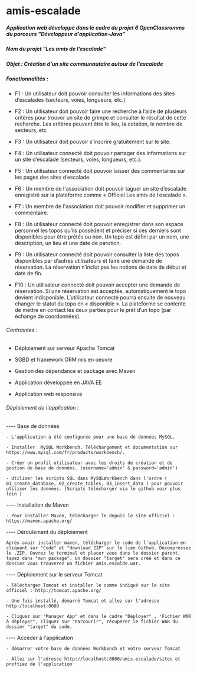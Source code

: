 # amis-escalade 

##### Application web développé dans le cadre du projet 6 OpenClassromms du parcours "Développeur d'application-Java"
##### Nom du projet "Les amis de l'escalade"

##### Objet : Création d'un site communautaire autour de l'escalade

##### Fonctionnalités :

* F1 : Un utilisateur doit pouvoir consulter les informations des sites
  d’escalades (secteurs, voies, longueurs, etc.).
  
* F2 : Un utilisateur doit pouvoir faire une recherche à l’aide de plusieurs
 critères pour trouver un site de grimpe et consulter le résultat de cette
 recherche. Les critères peuvent être le lieu, la cotation, le nombre de
 secteurs, etc
 
* F3 : Un utilisateur doit pouvoir s’inscrire gratuitement sur le site.

* F4 : Un utilisateur connecté doit pouvoir partager des informations sur un
  site d’escalade (secteurs, voies, longueurs, etc.).
  
* F5 : Un utilisateur connecté doit pouvoir laisser des commentaires sur les
  pages des sites d’escalade.
  
* F6 : Un membre de l'association doit pouvoir taguer un site d’escalade
  enregistré sur la plateforme comme « Officiel Les amis de l’escalade ».
  
* F7 : Un membre de l'association doit pouvoir modifier et supprimer un
  commentaire.
  
* F8 : Un utilisateur connecté doit pouvoir enregistrer dans son espace
personnel les topos qu’ils possèdent et préciser si ces derniers sont
disponibles pour être prêtés ou non.
Un topo est défini par un nom, une description, un lieu et une date de
parution.

* F9 : Un utilisateur connecté doit pouvoir consulter la liste des topos
disponibles par d’autres utilisateurs et faire une demande de réservation.
La réservation n’inclut pas les notions de date de début et date de fin.

* F10 : Un utilisateur connecté doit pouvoir accepter une demande de
réservation. Si une réservation est acceptée, automatiquement le topo
devient indisponible. L’utilisateur connecté pourra ensuite de nouveau
changer le statut du topo en « disponible ».
La plateforme se contente de mettre en contact les deux parties pour le
prêt d’un topo (par échange de coordonnées).

###### Contraintes :

* Déploiement sur serveur Apache Tomcat

* SGBD et framework ORM mis en oeuvre

* Gestion des dépendance et package avec Maven

* Application développée en JAVA EE

* Application web responsive

###### Déploiement de l'application :

---- Base de données 

	- L'application à été configurée pour une base de données MySQL.
	
	- Installer  MySQL Workbench. Téléchargement et documentation sur https://www.mysql.com/fr/products/workbench/.
	
	- Créer un profil utilisateur avec les droits de création et de gestion de base de données. (username='admin' & password='admin')
	
	- Utiliser les scripts SQL dans MySQLWorkbench dans l'ordre ( 01_create_database, 02_create_tables, 03_insert_data ) pour pouvoir utiliser les données. (Scripts télécharger via le github voir plus loin )
	
---- Installation de Maven 

	- Pour installer Maven, télécharger le depuis le site officiel : https://maven.apache.org/
	
---- Déroulement du déploiement 

	Après avoir installer maven, télécharger le code de l'application en cliquant sur "Code" et "download ZIP" sur le lien Github. Décompressez le .ZIP. Ouvrez le terminal et placer vous dans le dossier parent, tapez dans "mvn package". Un dossier "target" sera créé et dans ce dossier vous trouverez un fichier amis.escalde.war.
	
---- Déploiement sur le serveur Tomcat 
	
	- Télécharger Tomcat et installer le comme indiqué sur le site officiel : http://tomcat.apache.org/
		
	- Une fois installé, démarré Tomcat et allez sur l'adresse http:/localhost:8080
	
	- Cliquez sur "Manager App" et dans le cadre "Déployer" , 'Fichier WAR à déployer", cliquez sur "Parcourir", récupérer le fichier WAR du dossier "target" du code.
	
---- Accéder à l'application 

	- démarrer votre base de données Workbench et votre serveur Tomcat 
	
	- Allez sur l'adresse http://localhost:8080/amis.escalade/sites et proftiez de l'application
